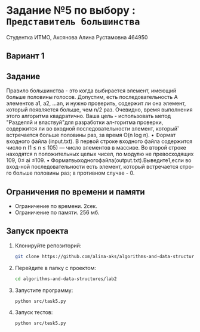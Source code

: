 # Задание №5 по выбору  : `Представитель большинства`
Студентка ИТМО, Аксянова Алина Рустамовна  464950

## Вариант 1

## Задание 
Правило большинства - это когда выбирается элемент, имеющий больше половины голосов. Допустим, есть последовательность A элементов a1, a2, ...an, и нужно проверить, содержит ли она элемент, который появляется больше, чем n/2 раз. 
Очевидно, время выполнения этого алгоритма квадратично. Ваша цель - использовать метод "Разделяй и властвуй"для разработки ал-горитма проверки, содержится ли во входной последовательности элемент, который̆ встречается больше половины раз, за время O(n log n). 
•	Формат входного файла (input.txt). В первой строке входного файла содержится число n (1 ≤ n ≤ 105) — число элементов в массиве. Во второй строке находятся n положительных целых чисел, по модулю не превосходящих 109, 0≤ ai  ≤109. 
•	Форматвыходногофайла(output.txt).Выведите1,если во вход-ной последовательности есть элемент, который встречается стро-го больше половины раз; в противном случае - 0. 


## Ограничения по времени и памяти

- Ограничение по времени. 2сек.
- Ограничение по памяти. 256 мб.


## Запуск проекта
1. Клонируйте репозиторий:
   ```bash
   git clone https://github.com/alina-aks/algorithms-and-data-structures.git
   
   ```
2. Перейдите в папку с проектом:
   ```bash
   cd algorithms-and-data-structures/lab2
   ```
3. Запустите программу:
   ```bash
   python src/task5.py
   ```

4. Запуск тестов:
   ```bash
   python src/tesk5.py
   ```
